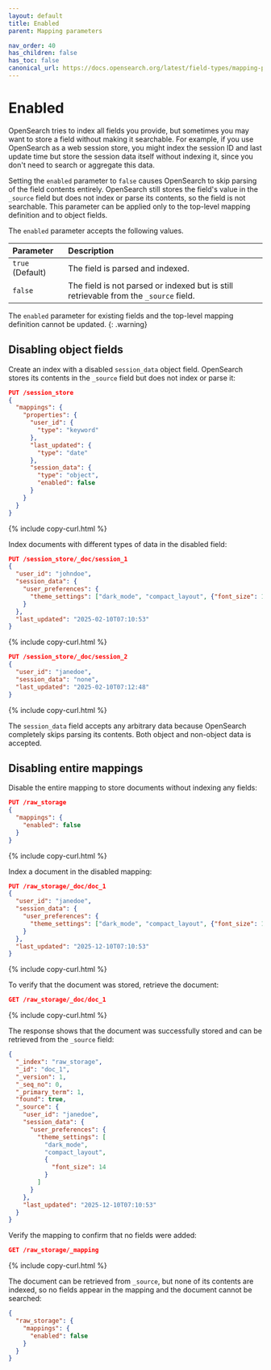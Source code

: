 ```yaml
---
layout: default
title: Enabled
parent: Mapping parameters

nav_order: 40
has_children: false
has_toc: false
canonical_url: https://docs.opensearch.org/latest/field-types/mapping-parameters/enabled/
---
```


# Enabled

OpenSearch tries to index all fields you provide, but sometimes you may want to store a field without making it searchable. For example, if you use OpenSearch as a web session store, you might index the session ID and last update time but store the session data itself without indexing it, since you don't need to search or aggregate this data.

Setting the `enabled` parameter to `false` causes OpenSearch to skip parsing of the field contents entirely. OpenSearch still stores the field's value in the `_source` field but does not index or parse its contents, so the field is not searchable. This parameter can be applied only to the top-level mapping definition and to object fields. 

The `enabled` parameter accepts the following values. 

Parameter | Description
:--- | :---
`true` (Default) | The field is parsed and indexed.
`false` | The field is not parsed or indexed but is still retrievable from the `_source` field. 

The `enabled` parameter for existing fields and the top-level mapping definition cannot be updated.
{: .warning}

## Disabling object fields

Create an index with a disabled `session_data` object field. OpenSearch stores its contents in the `_source` field but does not index or parse it:

```json
PUT /session_store
{
  "mappings": {
    "properties": {
      "user_id": {
        "type": "keyword"
      },
      "last_updated": {
        "type": "date"
      },
      "session_data": {
        "type": "object",
        "enabled": false
      }
    }
  }
}
```
{% include copy-curl.html %}

Index documents with different types of data in the disabled field:

```json
PUT /session_store/_doc/session_1
{
  "user_id": "johndoe",
  "session_data": {
    "user_preferences": {
      "theme_settings": ["dark_mode", "compact_layout", {"font_size": 14}]
    }
  },
  "last_updated": "2025-02-10T07:10:53"
}
```
{% include copy-curl.html %}

```json
PUT /session_store/_doc/session_2
{
  "user_id": "janedoe",
  "session_data": "none",
  "last_updated": "2025-02-10T07:12:48"
}
```
{% include copy-curl.html %}

The `session_data` field accepts any arbitrary data because OpenSearch completely skips parsing its contents. Both object and non-object data is accepted.

## Disabling entire mappings

Disable the entire mapping to store documents without indexing any fields:

```json
PUT /raw_storage
{
  "mappings": {
    "enabled": false
  }
}
```
{% include copy-curl.html %}

Index a document in the disabled mapping:

```json
PUT /raw_storage/_doc/doc_1
{
  "user_id": "janedoe",
  "session_data": {
    "user_preferences": {
      "theme_settings": ["dark_mode", "compact_layout", {"font_size": 14}]
    }
  },
  "last_updated": "2025-12-10T07:10:53"
}
```
{% include copy-curl.html %}

To verify that the document was stored, retrieve the document:

```json
GET /raw_storage/_doc/doc_1
```
{% include copy-curl.html %}

The response shows that the document was successfully stored and can be retrieved from the `_source` field:

```json
{
  "_index": "raw_storage",
  "_id": "doc_1",
  "_version": 1,
  "_seq_no": 0,
  "_primary_term": 1,
  "found": true,
  "_source": {
    "user_id": "janedoe",
    "session_data": {
      "user_preferences": {
        "theme_settings": [
          "dark_mode",
          "compact_layout",
          {
            "font_size": 14
          }
        ]
      }
    },
    "last_updated": "2025-12-10T07:10:53"
  }
}
```

Verify the mapping to confirm that no fields were added:

```json
GET /raw_storage/_mapping
```
{% include copy-curl.html %}

The document can be retrieved from `_source`, but none of its contents are indexed, so no fields appear in the mapping and the document cannot be searched:

```json
{
  "raw_storage": {
    "mappings": {
      "enabled": false
    }
  }
}
```
